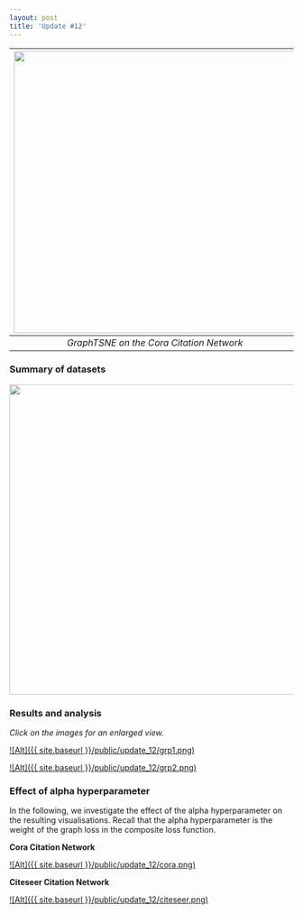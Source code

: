 ```yaml
---
layout: post
title: 'Update #12'
---
```


| <center><img src="{{ site.baseurl }}/public/graphtsne/graphtsne.gif" width="500"></center> |
|     :---:      |
| *GraphTSNE on the Cora Citation Network*     |

### Summary of datasets
<center>
<img src="{{ site.baseurl }}/public/update_12/datasets.png" width="550">
</center>

### Results and analysis
_Click on the images for an enlarged view._

[![Alt]({{ site.baseurl }}/public/update_12/grp1.png)](https://leowyy.github.io/public/update_12/grp1.png)

[![Alt]({{ site.baseurl }}/public/update_12/grp2.png)](https://leowyy.github.io/public/update_12/grp2.png)

### Effect of alpha hyperparameter
In the following, we investigate the effect of the alpha hyperparameter on the resulting visualisations. Recall that the alpha hyperparameter is the weight of the graph loss in the composite loss function.

__Cora Citation Network__

[![Alt]({{ site.baseurl }}/public/update_12/cora.png)](https://leowyy.github.io/public/update_12/cora.png)


__Citeseer Citation Network__

[![Alt]({{ site.baseurl }}/public/update_12/citeseer.png)](https://leowyy.github.io/public/update_12/citeseer.png)
